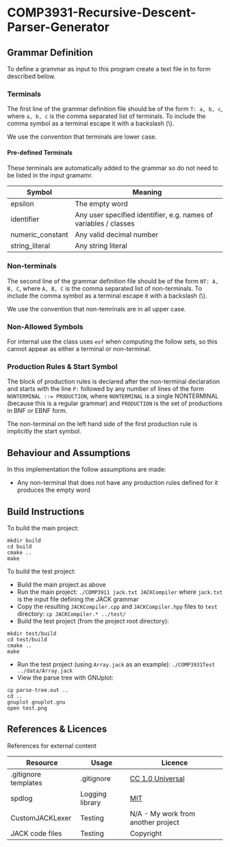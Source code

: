 # COMP3931-Recursive-Descent-Parser-Generator

## Grammar Definition

To define a grammar as input to this program create a text file in to form described below.

### Terminals

The first line of the grammar definition file should be of the form `T: a, b, c`, where `a, b, c` is the comma separated list of terminals. To include the comma symbol as a terminal escape it with a backslash (\\).

We use the convention that terminals are lower case.

#### Pre-defined Terminals

These terminals are automatically added to the grammar so do not need to be listed in the input gramamr.

| Symbol | Meaning |
| - | - |
| epsilon | The empty word
| identifier | Any user specified identifier, e.g. names of variables / classes
| numeric_constant | Any valid decimal number
| string_literal | Any string literal

### Non-terminals

The second line of the grammar definition file should be of the form `NT: A, B, C`, where `A, B, C` is the comma separated list of non-terminals. To include the comma symbol as a terminal escape it with a backslash (\\).

We use the convention that non-temrinals are in all upper case.

### Non-Allowed Symbols

For internal use the class uses `eof` when computing the follow sets, so this cannot appear as either a terminal or non-terminal.

### Production Rules & Start Symbol

The block of production rules is declared after the non-terminal declaration and starts with the line `P:` followed by any number of lines of the form `NONTERMINAL ::= PRODUCTION`, where `NONTERMINAL` is a single NONTERMINAL (because this is a regular grammar) and `PRODUCTION` is the set of productions in BNF or EBNF form.

The non-terminal on the left hand side of the first production rule is implicitly the start symbol.

## Behaviour and Assumptions

In this implementation the follow assumptions are made:

- Any non-terminal that does not have any production rules defined for it produces the empty word

## Build Instructions

To build the main project:
```
mkdir build
cd build
cmake ..
make
```

To build the test project:
- Build the main project as above
- Run the main project: `./COMP3911 jack.txt JACKCompiler` where `jack.txt` is the input file defining the JACK grammar
- Copy the resulting `JACKCompiler.cpp` and `JACKCompiler.hpp` files to `test` directory: `cp JACKCompiler.* ../test/`
- Build the test project (from the project root directory):
```
mkdir test/build
cd test/build
cmake ..
make
```
- Run the test project (using `Array.jack` as an example): `./COMP3931Test ../data/Array.jack`
- View the parse tree with GNUplot:
```
cp parse-tree.out ..
cd ..
gnuplot gnuplot.gnu
open test.png
```

## References & Licences

References for external content

| Resource | Usage | Licence |
| - | - | - |
| .gitignore templates | .gitignore | [CC 1.0 Universal](https://github.com/github/gitignore/blob/master/LICENSE) |
| spdlog | Logging library | [MIT](https://github.com/gabime/spdlog/blob/v1.x/LICENSE) |
| CustomJACKLexer | Testing | N/A - My work from another project |
| JACK code files | Testing | Copyright |
